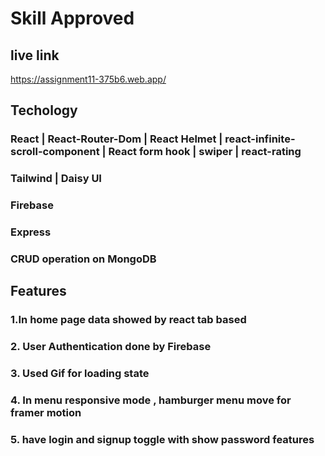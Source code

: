 # Skill Approved

## live link

https://assignment11-375b6.web.app/

## Techology

### React | React-Router-Dom | React Helmet | react-infinite-scroll-component | React form hook | swiper | react-rating
### Tailwind | Daisy UI
### Firebase
### Express
### CRUD operation on MongoDB 

## Features

### 1.In home page data showed by react tab based

### 2. User Authentication done by Firebase

### 3. Used Gif for loading state

### 4. In menu responsive mode , hamburger menu move for framer motion

### 5. have login and signup toggle with show password features
